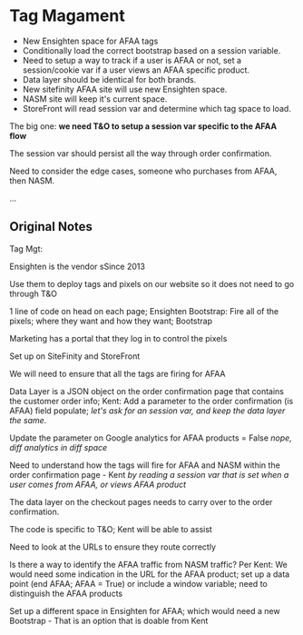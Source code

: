 # Tag Magament

* New Ensighten space for AFAA tags
* Conditionally load the correct bootstrap based on a session variable.
* Need to setup a way to track if a user is AFAA or not, set a session/cookie var if a user views an AFAA specific product.
* Data layer should be identical for both brands.
* New sitefinity AFAA site will use new Ensighten space.
* NASM site will keep it's current space.
* StoreFront will read session var and determine which tag space to load.

The big one: **we need T&O to setup a session var specific to the AFAA flow**

The session var should persist all the way through order confirmation.

Need to consider the edge cases, someone who purchases from AFAA, then NASM.

...

## Original Notes

Tag Mgt:

Ensighten is the vendor sSince 2013

Use them to deploy tags and pixels on our website so it does not need to go through T&O

1 line of code on head on each page; Ensighten Bootstrap: Fire all of the pixels; where they want and how they want; Bootstrap

Marketing has a portal that they log in to control the pixels

Set up on SiteFinity and StoreFront

We will need to ensure that all the tags are firing for AFAA

Data Layer is a JSON object on the order confirmation page that contains the customer order info; Kent: Add a parameter to the order confirmation (is AFAA) field populate; *let's ask for an session var, and keep the data layer the same.*

Update the parameter on Google analytics for AFAA products = False *nope, diff analytics in diff space*

Need to understand how the tags will fire for AFAA and NASM within the order confirmation page - Kent *by reading a session var that is set when a user comes from AFAA, or views AFAA product*

The data layer on the checkout pages needs to carry over to the order confirmation.

The code is specific to T&O; Kent will be able to assist

Need to look at the URLs to ensure they route correctly

Is there a way to identify the AFAA traffic from NASM traffic? Per Kent:  We would need some indication in the URL for the AFAA product; set up a data point (end AFAA; AFAA = True) or include a window variable; need to distinguish the AFAA products

Set up a different space in Ensighten for AFAA; which would need a new Bootstrap - That is an option that is doable from Kent
